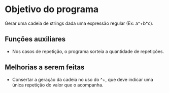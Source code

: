 # Objetivo do programa
Gerar uma cadeia de strings dada uma expressão regular (Ex: a^+b*c).

## Funções auxiliares
- Nos casos de repetição, o programa sorteia a quantidade de repetições.

## Melhorias a serem feitas
- Consertar a geração da cadeia no uso do ^+, que deve indicar uma única repetição do valor que o acompanha.